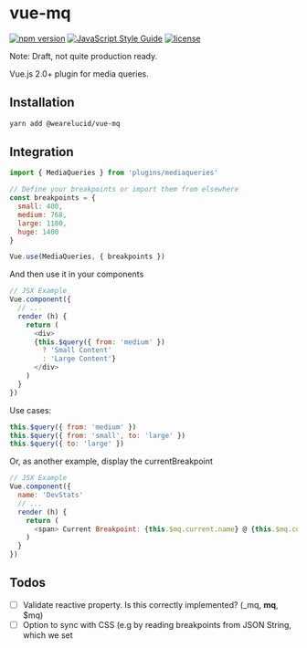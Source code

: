 # vue-mq

[![npm version](https://img.shields.io/npm/v/@wearelucid/vue-mq.svg?style=flat-square)](https://www.npmjs.com/package/@wearelucid/vue-mq)
[![JavaScript Style Guide](https://img.shields.io/badge/code_style-standard-brightgreen.svg)](https://standardjs.com) [![license](https://img.shields.io/badge/license-MIT-red.svg)](https://choosealicense.com/licenses/mit/)


Note: Draft, not quite production ready.

Vue.js 2.0+ plugin for media queries.


## Installation

```bash
yarn add @wearelucid/vue-mq
```

## Integration

```javascript
import { MediaQueries } from 'plugins/mediaqueries'

// Define your breakpoints or import them from elsewhere
const breakpoints = {
  small: 400,
  medium: 768,
  large: 1100,
  huge: 1400
}

Vue.use(MediaQueries, { breakpoints })

```

And then use it in your components
```javascript
// JSX Example
Vue.component({
  // ...
  render (h) {
    return (
      <div>
      {this.$query({ from: 'medium' })
        ? 'Small Content'
        : 'Large Content'}
      </div>
    )
  }
})
```

Use cases:
```javascript
this.$query({ from: 'medium' })
this.$query({ from: 'small', to: 'large' })
this.$query({ to: 'large' })
```

Or, as another example, display the currentBreakpoint
```javascript
// JSX Example
Vue.component({
  name: 'DevStats'
  // ...
  render (h) {
    return (
      <span> Current Breakpoint: {this.$mq.current.name} @ {this.$mq.current.value}px </span>
    )
  }
})
```

## Todos
- [ ] Validate reactive property. Is this correctly implemented? (_mq, __mq__, $mq)
- [ ] Option to sync with CSS (e.g by reading breakpoints from JSON String, which we set <title>'s font-size property)
- [ ] Implement alternative way to pass in breakpoints
- [ ] Tests
- [ ] Npm Compat

## Browser Support
IE8+ ([See clientWidth](https://tylercipriani.com/blog/2014/07/12/crossbrowser-javascript-scrollbar-detection/))
Uses [matchMedia](https://developer.mozilla.org/en/docs/Web/API/Window/matchMedia) for newer browsers but has a polyfill for IE8/IE9.

## License
[MIT](LICENSE)
